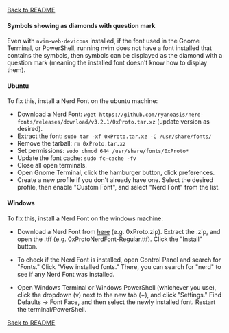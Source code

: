 [Back to README](../README.md)

#### **Symbols showing as diamonds with question mark**
Even with `nvim-web-devicons` installed, if the font used in the Gnome Terminal, or PowerShell, running nvim does not have a font installed that contains the symbols, then symbols can be displayed as the diamond with a question mark (meaning the installed font doesn't know how to display them).

#### Ubuntu
To fix this, install a Nerd Font on the ubuntu machine:
* Download a Nerd Font: `wget https://github.com/ryanoasis/nerd-fonts/releases/download/v3.2.1/0xProto.tar.xz` (update version as desired).
* Extract the font: `sudo tar -xf 0xProto.tar.xz -C /usr/share/fonts/`
* Remove the tarball: `rm 0xProto.tar.xz`
* Set permissions: `sudo chmod 644 /usr/share/fonts/0xProto*`
* Update the font cache: `sudo fc-cache -fv`
* Close all open terminals.
* Open Gnome Terminal, click the hamburger button, click preferences.
* Create a new profile if you don't already have one. Select the desired profile, then enable "Custom Font", and select "Nerd Font" from the list.

#### Windows
To fix this, install a Nerd Font on the windows machine:

* Download a Nerd Font from [here](https://github.com/ryanoasis/nerd-fonts/releases) (e.g. 0xProto.zip). Extract the .zip, and open the .tff (e.g. 0xProtoNerdFont-Regular.ttf). Click the "Install" button. 

* To check if the Nerd Font is installed, open Control Panel and search for "Fonts." Click "View installed fonts." There, you can search for "nerd" to see if any Nerd Font was installed.

* Open Windows Terminal or Windows PowerShell (whichever you use), click the dropdown (v) next to the new tab (+), and click "Settings." Find Defaults -> Font Face, and then select the newly installed font. Restart the terminal/PowerShell.

[Back to README](../README.md)